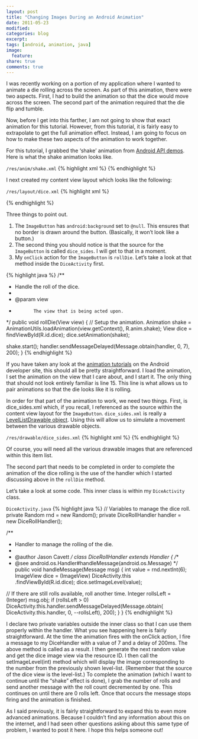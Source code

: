 ```yaml
---
layout: post
title: "Changing Images During an Android Animation"
date: 2011-05-23
modified:
categories: blog
excerpt:
tags: [android, animation, java]
image:
  feature:
share: true
comments: true
---
```

I was recently working on a portion of my application where I wanted to animate a die rolling across the screen. As part of this animation, there were two aspects. First, I had to build the animation so that the dice would move across the screen. The second part of the animation required that the die flip and tumble.

Now, before I get into this farther, I am not going to show that exact animation for this tutorial. However, from this tutorial, it is fairly easy to extrapolate to get the full animation effect. Instead, I am going to focus on how to make these two aspects of the animation to work together.

For this tutorial, I grabbed the ‘shake’ animation from [Android API demos](http://developer.android.com/resources/samples/ApiDemos/src/com/example/android/apis/view/index.html). Here is what the shake animation looks like.

`/res/anim/shake.xml`
{% highlight xml %}
<set android:interpolator="@anim/cycle" android:shareinterpolator="true" xmlns:android="http://schemas.android.com/apk/res/android">
 <translate android:duration="2000" android:fromxdelta="-5" android:toxdelta="5">
</translate></set>
{% endhighlight %}

I next created my content view layout which looks like the following:

`/res/layout/dice.xml`
{% highlight xml %}
<?xml version="1.0" encoding="UTF-8"?>
<RelativeLayout xmlns:android="http://schemas.android.com/apk/res/android"
 android:layout_width="fill_parent" android:layout_height="fill_parent"
 android:gravity="top|right" android:hapticFeedbackEnabled="true">
 <ImageView android:id="@+id/background"
  android:layout_height="fill_parent" android:layout_width="fill_parent"
  android:scaleType="fitXY" />
 <ImageButton android:id="@+id/dice" android:clickable="true"
  android:onClick="rollDie" android:src="@drawable/dice_sides"
  android:layout_alignParentRight="true" android:layout_width="wrap_content"
  android:layout_height="wrap_content" android:background="@null" />
</RelativeLayout>
{% endhighlight %}

Three things to point out.

1. The `ImageButton` has `android:background` set to `@null`. This ensures that no border is drawn around the button. (Basically, it won’t look like a button.)
2. The second thing you should notice is that the source for the `ImageButton` is called `dice_sides`. I will get to that in a moment.
3. My `onClick` action for the `ImageButton` is `rollDie`. Let’s take a look at that method inside the `DiceActivity` first.

{% highlight java %}
/**
  * Handle the roll of the dice.
  *
  * @param view
  *            The view that is being acted upon.
  */
 public void rollDie(View view) {
  // Setup the animation.
  Animation shake = AnimationUtils.loadAnimation(view.getContext(),
    R.anim.shake);
  View dice = findViewById(R.id.dice);
  dice.setAnimation(shake);

  shake.start();
  handler.sendMessageDelayed(Message.obtain(handler, 0, 7), 200);
 }
{% endhighlight %}

If you have taken any look at the [animation tutorials](http://developer.android.com/guide/topics/resources/animation-resource.html) on the Android developer site, this should all be pretty straightforward. I load the animation, I set the animation on the view that I care about, and I start it. The only thing that should not look entirely familiar is line 15. This line is what allows us to pair animations so that the die looks like it is rolling.

In order for that part of the animation to work, we need two things. First, is dice_sides.xml which, if you recall, I referenced as the source within the content view layout for the `ImageButton`. `dice_sides.xml` is really a [LevelListDrawable object](http://developer.android.com/reference/android/graphics/drawable/LevelListDrawable.html). Using this will allow us to simulate a movement between the various drawable objects.

`/res/drawable/dice_sides.xml`
{% highlight xml %}
<level-list xmlns:android="http://schemas.android.com/apk/res/android">
    <item android:maxLevel="0" android:drawable="@drawable/dice_1" />
    <item android:maxLevel="1" android:drawable="@drawable/dice_2" />
    <item android:maxLevel="2" android:drawable="@drawable/dice_3" />
    <item android:maxLevel="3" android:drawable="@drawable/dice_4" />
    <item android:maxLevel="4" android:drawable="@drawable/dice_5" />
    <item android:maxLevel="5" android:drawable="@drawable/dice_6" />
</level-list>
{% endhighlight %}

Of course, you will need all the various drawable images that are referenced within this item list.

The second part that needs to be completed in order to complete the animation of the dice rolling is the use of the handler which I started discussing above in the `rollDie` method.

Let’s take a look at some code. This inner class is within my `DiceActivity` class.

`DiceActivity.java`
{% highlight java %}
// Variables to manage the dice roll.
private Random rnd = new Random();
private DiceRollHandler handler = new DiceRollHandler();

/**
 * Handler to manage the rolling of the die.
 *
 * @author Jason Cavett
 */
class DiceRollHandler extends Handler {
 /**
  * @see android.os.Handler#handleMessage(android.os.Message)
  */
 public void handleMessage(Message msg) {
  int value = rnd.nextInt(6);
  ImageView dice = (ImageView) DiceActivity.this
    .findViewById(R.id.dice);
  dice.setImageLevel(value);

  // If there are still rolls available, roll another time.
  Integer rollsLeft = (Integer) msg.obj;
  if (rollsLeft &gt; 0)
   DiceActivity.this.handler.sendMessageDelayed(Message.obtain(
     DiceActivity.this.handler, 0, --rollsLeft), 200);
 }
}
{% endhighlight %}

I declare two private variables outside the inner class so that I can use them properly within the handler. What you see happening here is fairly straightforward. At the time the animation fires with the onClick action, I fire a message to my DiceHandler with a value of 7 and a delay of 200ms. The above method is called as a result. I then generate the next random value and get the dice image view via the resource ID. I then call the setImageLevel(int) method which will display the image corresponding to the number from the previously shown level-list. (Remember that the source of the dice view is the level-list.) To complete the animation (which I want to continue until the “shake” effect is done), I grab the number of rolls and send another message with the roll count decremented by one. This continues on until there are 0 rolls left. Once that occurs the message stops firing and the animation is finished.

As I said previously, it is fairly straightforward to expand this to even more advanced animations. Because I couldn’t find any information about this on the internet, and I had seen other questions asking about this same type of problem, I wanted to post it here. I hope this helps someone out!
